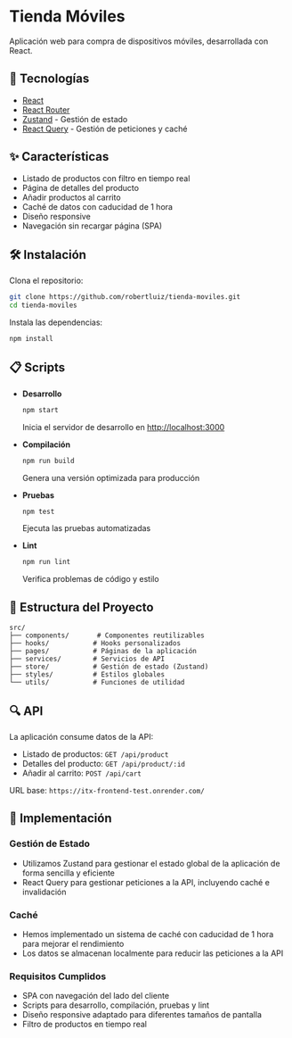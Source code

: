 # Tienda Móviles

Aplicación web para compra de dispositivos móviles, desarrollada con React.

## 🚀 Tecnologías

- [React](https://reactjs.org/)
- [React Router](https://reactrouter.com/)
- [Zustand](https://github.com/pmndrs/zustand) - Gestión de estado
- [React Query](https://react-query.tanstack.com/) - Gestión de peticiones y caché

## ✨ Características

- Listado de productos con filtro en tiempo real
- Página de detalles del producto
- Añadir productos al carrito
- Caché de datos con caducidad de 1 hora
- Diseño responsive
- Navegación sin recargar página (SPA)

## 🛠️ Instalación

Clona el repositorio:

```bash
git clone https://github.com/robertluiz/tienda-moviles.git
cd tienda-moviles
```

Instala las dependencias:

```bash
npm install
```

## 📋 Scripts

- **Desarrollo**
  ```bash
  npm start
  ```
  Inicia el servidor de desarrollo en [http://localhost:3000](http://localhost:3000)

- **Compilación**
  ```bash
  npm run build
  ```
  Genera una versión optimizada para producción

- **Pruebas**
  ```bash
  npm test
  ```
  Ejecuta las pruebas automatizadas

- **Lint**
  ```bash
  npm run lint
  ```
  Verifica problemas de código y estilo

## 📱 Estructura del Proyecto

```
src/
├── components/       # Componentes reutilizables
├── hooks/           # Hooks personalizados
├── pages/           # Páginas de la aplicación
├── services/        # Servicios de API
├── store/           # Gestión de estado (Zustand)
├── styles/          # Estilos globales
└── utils/           # Funciones de utilidad
```

## 🔍 API

La aplicación consume datos de la API:

- Listado de productos: `GET /api/product`
- Detalles del producto: `GET /api/product/:id`
- Añadir al carrito: `POST /api/cart`

URL base: `https://itx-frontend-test.onrender.com/`

## 📝 Implementación

### Gestión de Estado
- Utilizamos Zustand para gestionar el estado global de la aplicación de forma sencilla y eficiente
- React Query para gestionar peticiones a la API, incluyendo caché e invalidación

### Caché
- Hemos implementado un sistema de caché con caducidad de 1 hora para mejorar el rendimiento
- Los datos se almacenan localmente para reducir las peticiones a la API

### Requisitos Cumplidos
- SPA con navegación del lado del cliente
- Scripts para desarrollo, compilación, pruebas y lint
- Diseño responsive adaptado para diferentes tamaños de pantalla
- Filtro de productos en tiempo real 